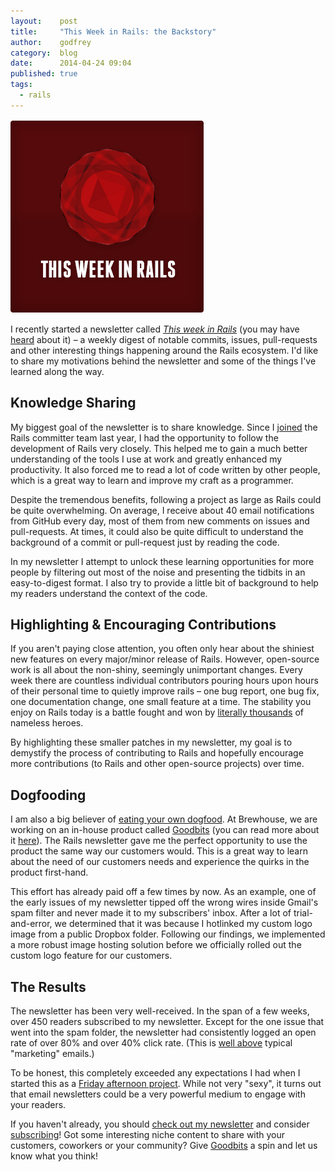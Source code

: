 ```yaml
---
layout:    post
title:     "This Week in Rails: the Backstory"
author:    godfrey
category:  blog
date:      2014-04-24 09:04
published: true
tags:
  - rails
---
```


<p>
  <a href="http://brewhouse.io{{ page.url }}">
    <img class="img-right img-responsive" alt="This Week in Rails Logo" src="/images/2014-04-24-this-week-in-rails-backstory.jpg">
  </a>
</p>

I recently started a newsletter called [*This week in Rails*](http://rails-weekly.goodbits.io)
(you may have [heard](http://ruby5.envylabs.com/episodes/495-episode-458-april-22nd-2014#story-3)
about it) – a weekly digest of notable commits, issues, pull-requests and other
interesting things happening around the Rails ecosystem. I'd like to share my
motivations behind the newsletter and some of the things I've learned along the way.

<!-- break -->

## Knowledge Sharing

My biggest goal of the newsletter is to share knowledge. Since I [joined](https://twitter.com/bitsweat/status/413014212303024128)
the Rails committer team last year, I had the opportunity to follow the
development of Rails very closely. This helped me to gain a much better
understanding of the tools I use at work and greatly enhanced my productivity.
It also forced me to read a lot of code written by other people, which is a
great way to learn and improve my craft as a programmer.

Despite the tremendous benefits, following a project as large as Rails could be
quite overwhelming. On average, I receive about 40 email notifications from
GitHub every day, most of them from new comments on issues and pull-requests.
At times, it could also be quite difficult to understand the background of a
commit or pull-request just by reading the code.

In my newsletter I attempt to unlock these learning opportunities for more
people by filtering out most of the noise and presenting the tidbits in an
easy-to-digest format. I also try to provide a little bit of background to help
my readers understand the context of the code.

## Highlighting & Encouraging Contributions

If you aren't paying close attention, you often only hear about the shiniest new
features on every major/minor release of Rails. However, open-source work is all
about the non-shiny, seemingly unimportant changes. Every week there are
countless individual contributors pouring hours upon hours of their personal
time to quietly improve rails – one bug report, one bug fix, one
documentation change, one small feature at a time. The stability you enjoy on
Rails today is a battle fought and won by [literally thousands](http://contributors.rubyonrails.org/)
of nameless heroes.

By highlighting these smaller patches in my newsletter, my goal is to demystify
the process of contributing to Rails and hopefully encourage more contributions
(to Rails and other open-source projects) over time.

## Dogfooding

I am also a big believer of [eating your own dogfood](http://en.wikipedia.org/wiki/Eating_your_own_dog_food).
At Brewhouse, we are working on an in-house product called [Goodbits](https://goodbits.io/?utm_source=brewhouse-blog-backstory)
(you can read more about it [here](http://blog.goodbits.io/2014/04/15/we-built-goodbits/)).
The Rails newsletter gave me the perfect opportunity to use the product the same
way our customers would. This is a great way to learn about the need of our
customers needs and experience the quirks in the product first-hand.

This effort has already paid off a few times by now. As an example, one of the
early issues of my newsletter tipped off the wrong wires inside Gmail's spam
filter and never made it to my subscribers' inbox. After a lot of
trial-and-error, we determined that it was because I hotlinked my custom logo
image from a public Dropbox folder. Following our findings, we implemented a
more robust image hosting solution before we officially rolled out the custom
logo feature for our customers.

## The Results

The newsletter has been very well-received. In the span of a few weeks, over 450
readers subscribed to my newsletter. Except for the one issue that went into the
spam folder, the newsletter had consistently logged an open rate of over 80% and
over 40% click rate. (This is [well above](http://mailchimp.com/resources/research/email-marketing-benchmarks/)
typical "marketing" emails.)

To be honest, this completely exceeded any expectations I had when I started
this as a [Friday afternoon project](http://brewhouse.io/2014/04/04/welcome-to-brewhouse.html#staying-creative).
While not very "sexy", it turns out that email newsletters could be a very
powerful medium to engage with your readers.

If you haven't already, you should [check out my newsletter](http://rails-weekly.goodbits.io/archive)
and consider [subscribing](http://rails-weekly.goodbits.io)! Got some
interesting niche content to share with your customers, coworkers or your
community? Give [Goodbits](https://goodbits.io/?utm_source=brewhouse-blog-backstory)
a spin and let us know what you think!
